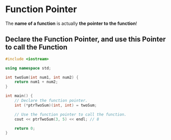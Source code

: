 # Function Pointer

The **name of a function** is actually **the pointer to the function**!

## Declare the Function Pointer, and use this Pointer to call the Function
```cpp
#include <iostream>

using namespace std;

int twoSum(int num1, int num2) {
    return num1 + num2;
}

int main() {
    // Declare the function pointer.
    int (*ptrTwoSum)(int, int) = twoSum;

    // Use the function pointer to call the function.
    cout << ptrTwoSum(3, 5) << endl; // 8

    return 0;
}
```
